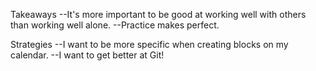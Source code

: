 Takeaways
--It's more important to be good at working well with others than working well alone.
--Practice makes perfect.

Strategies
--I want to be more specific when creating blocks on my calendar.
--I want to get better at Git!
